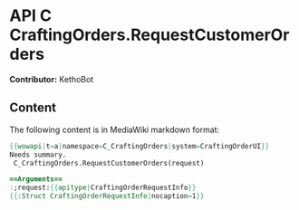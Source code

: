 # API C CraftingOrders.RequestCustomerOrders

**Contributor:** KethoBot

## Content

The following content is in MediaWiki markdown format:

```mediawiki
{{wowapi|t=a|namespace=C_CraftingOrders|system=CraftingOrderUI}}
Needs summary.
 C_CraftingOrders.RequestCustomerOrders(request)

==Arguments==
:;request:{{apitype|CraftingOrderRequestInfo}}
{{:Struct CraftingOrderRequestInfo|nocaption=1}}
```